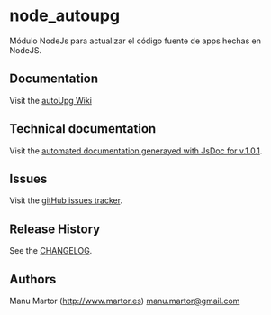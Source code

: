 # node_autoupg
Módulo NodeJs para actualizar el código fuente de apps hechas en NodeJS.

## Documentation
Visit the [autoUpg Wiki](https://github.com/manumartor/node_autoupg/wiki)

## Technical documentation
Visit the [automated documentation generayed with JsDoc for v.1.0.1](docs/node_autoupg/1.0.1/index.html).

## Issues
Visit the [gitHub issues tracker](https://github.com/manumartor/node_autoupg/issues).

## Release History
See the [CHANGELOG](CHANGELOG.md).

## Authors
Manu Martor (http://www.martor.es) <manu.martor@gmail.com>